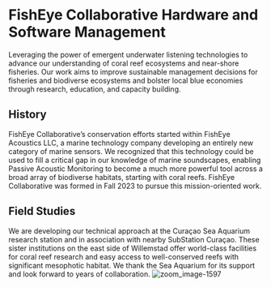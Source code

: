 # FishEye Collaborative Hardware and Software Management
Leveraging the power of emergent underwater listening technologies to advance our understanding of coral reef ecosystems and near-shore fisheries. Our work aims to improve sustainable management decisions for fisheries and biodiverse ecosystems and bolster local blue economies through research, education, and capacity building.

## History
FishEye Collaborative’s conservation efforts started within FishEye Acoustics LLC, a marine technology company developing an entirely new category of marine sensors. We recognized that this technology could be used to fill a critical gap in our knowledge of marine soundscapes, enabling Passive Acoustic Monitoring to become a much more powerful tool across a broad array of biodiverse habitats, starting with coral reefs. FishEye Collaborative was formed in Fall 2023 to pursue this mission-oriented work.

## Field Studies
We are developing our technical approach at the Curaçao Sea Aquarium research station and in association with nearby SubStation Curaçao. These sister institutions on the east side of Willemstad offer world-class facilities for coral reef research and easy access to well-conserved reefs with significant mesophotic habitat. We thank the Sea Aquarium for its support and look forward to years of collaboration.
![zoom_image-1597](https://github.com/FinDrop-Acoustics/.github/assets/69335573/af0a57f3-7033-462c-aed5-c6dddac784f0)
